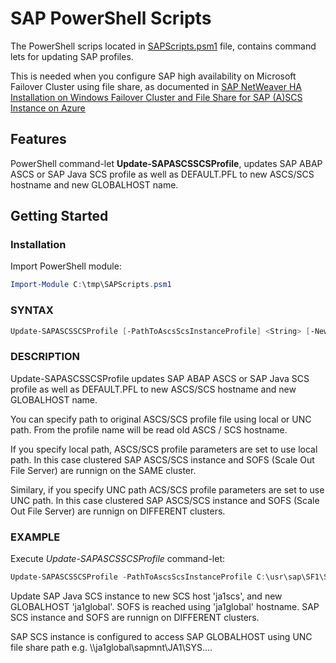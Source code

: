 [sap-ha-file-share-installation]:https://docs.microsoft.com/en-us/azure/virtual-machines/workloads/sap/sap-high-availability-installation-wsfc-file-share

# SAP PowerShell Scripts

The PowerShell scrips located in [SAPScripts.psm1](https://github.com/Azure-Samples/sap-powershell/blob/master/SAPScripts.psm1) file, contains command lets for updating SAP profiles.  

This is needed when you configure SAP high availability on Microsoft Failover Cluster using file share, as documented in [SAP NetWeaver HA Installation on Windows Failover Cluster and File Share for SAP (A)SCS Instance on Azure][sap-ha-file-share-installation]

## Features

PowerShell command-let  **Update-SAPASCSSCSProfile**,  updates SAP ABAP ASCS or SAP Java SCS profile as well as DEFAULT.PFL to new ASCS/SCS  hostname and new GLOBALHOST name.


## Getting Started

### Installation

Import PowerShell module:

```PowerShell
Import-Module C:\tmp\SAPScripts.psm1
 ```
### SYNTAX

```PowerShell
Update-SAPASCSSCSProfile [-PathToAscsScsInstanceProfile] <String> [-NewASCSHostName] <String> [-NewSAPGlobalHostName] <String> [<CommonParameters>]
 ```

### DESCRIPTION

Update-SAPASCSSCSProfile updates SAP ABAP ASCS or SAP Java SCS profile as well as DEFAULT.PFL to new ASCS/SCS hostname and new GLOBALHOST name.

You can specify path to original ASCS/SCS profile file using local or UNC path. From the profile name will be read old ASCS / SCS hostname.

If you specify local path, ASCS/SCS profile parameters are set to use local path. In this case clustered SAP ASCS/SCS instance and SOFS (Scale Out File Server) are runnign on the SAME cluster.

Similary, if you specify UNC path ACS/SCS profile parameters are set to use UNC path. In this case clustered SAP ASCS/SCS instance and SOFS (Scale Out File Server) are runnign on DIFFERENT clusters.


### EXAMPLE

Execute _Update-SAPASCSSCSProfile_ command-let:

```PowerShell
Update-SAPASCSSCSProfile -PathToAscsScsInstanceProfile C:\usr\sap\SF1\SYS\profile\SF1_ASCS00_sf1-sofs1
 ```

 Update SAP Java SCS instance to new  SCS host 'ja1scs', and new GLOBALHOST 'ja1global'. SOFS is reached using
 'ja1global' hostname. SAP SCS instance and SOFS are runnign on DIFFERENT clusters.

 SAP SCS instance is configured to access SAP GLOBALHOST using UNC file share path e.g.
 \\\\ja1global\sapmnt\JA1\SYS\....
